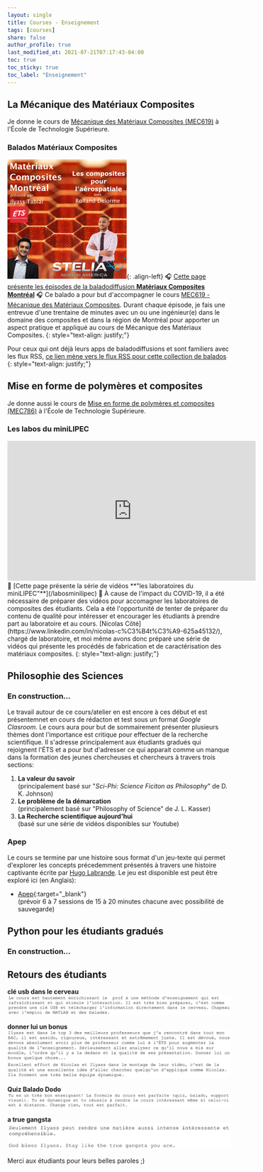 ```yaml
---
layout: single
title: Courses - Enseignement
tags: [courses]
share: false
author_profile: true
last_modified_at: 2021-07-21T07:17:43-04:00
toc: true
toc_sticky: true
toc_label: "Enseignement"
---
```


## La Mécanique des Matériaux Composites

Je donne le cours de [Mécanique des Matériaux Composites (MEC619)](https://www.etsmtl.ca/etudes/cours/MEC619) à l'École de Technologie Supérieure.

### Balados Matériaux Composites

![/mcmpodcast](/assets/mcmpodcast/01-stelia-rdelorme.png){: .align-left} 🎧 [Cette page présente les épisodes de la baladodiffusion **Matériaux Composites Montréal**](/mcmpodcast) 🎧
Ce balado a pour but d'accompagner le cours [MEC619 - Mécanique des Matériaux Composites](https://www.etsmtl.ca/etudes/cours/MEC619). Durant chaque épisode, je fais une entrevue d'une trentaine de minutes avec un ou une ingénieur(e) dans le domaine des composites et dans la région de Montréal pour apporter un aspect pratique et appliqué au cours de Mécanique des Matériaux Composites. 
{: style="text-align: justify;"}

Pour ceux qui ont déjà leurs apps de baladodiffusions et sont familiers avec les flux RSS, <i class="fa fa-rss" aria-hidden="true"></i>
[ce lien mène vers le flux RSS pour cette collection de balados]({{site.url}}/feed.mcmpodcast.xml)
{: style="text-align: justify;"}


## Mise en forme de polymères et composites 

Je donne aussi le cours de [Mise en forme de polymères et composites (MEC786)](https://www.etsmtl.ca/etudes/cours/MEC786) à l'École de Technologie Supérieure. 

### Les labos du miniLIPEC

<center>
<iframe src="https://streamable.com/e/x1bnwe" width="560" height="315" frameborder="0" allowfullscreen></iframe>
</center>
🎥 [Cette page présente la série de vidéos **"les laboratoires du miniLIPEC"**](/labosminilipec) 🎥 
À cause de l'impact du COVID-19, il a été nécessaire de préparer des vidéos pour accomagner les laboratoires de composites des étudiants. Cela a été l'opportunité de tenter de préparer du contenu de qualité pour intéresser et encourager les étudiants à prendre part au laboratoire et au cours. [Nicolas Côté](https://www.linkedin.com/in/nicolas-c%C3%B4t%C3%A9-625a45132/), chargé de laboratoire, et moi même avons donc préparé une série de vidéos qui présente les procédés de fabrication et de caractérisation des matériaux composites.
{: style="text-align: justify;"}

## Philosophie des Sciences

### En construction...

Le travail autour de ce cours/atelier en est encore à ces début et est présentemnet en cours de rédacton et test sous un format *Google Clasroom*. Le cours aura pour but de sommairement présenter plusieurs thèmes dont l'importance est critique pour effectuer de la recherche scientifique. Il s'adresse principalement aux étudiants gradués qui rejoignent l'ÉTS et a pour but d'adresser ce qui apparait comme un manque dans la formation des jeunes chercheuses et chercheurs à travers trois sections:

1. **La valeur du savoir**  
(principalement basé sur "*Sci-Phi: Science Ficiton as Philosophy*" de D. K. Johnson)
2. **Le problème de la démarcation**  
(principalement basé sur "Philosophy of Science" de J. L. Kasser)
3. **La Recherche scientifique aujourd'hui**  
(basé sur une série de vidéos disponibles sur Youtube)

### Apep

Le cours se termine par une histoire sous format d'un jeu-texte qui permet d'explorer les concepts précedemment présentés à travers une histoire captivante écrite par [Hugo Labrande](https://twitter.com/hlabrande). Le jeu est disponible est peut être exploré ici (en Anglais): 

* [Apep](/assets/apep/index.html){:target="\_blank"}  
(prévoir 6 à 7 sessions de 15 à 20 minutes chacune avec possibilité de sauvegarde)

## Python pour les étudiants gradués

### En construction...

## Retours des étudiants

**clé usb dans le cerveau**
![](/assets/courses/cle_usb_cerveau.png)

**donner lui un bonus**
![](/assets/courses/donner_lui_un_bonus.png)

**Quiz Balado Dodo**
![](/assets/courses/quiz_balado_dodo.png)

**a true gangsta**
![](/assets/courses/true_gangsta.jpg)

Merci aux étudiants pour leurs belles paroles ;)

